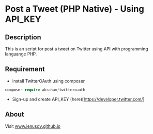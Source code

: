 # Post a Tweet (PHP Native) - Using API_KEY

## Description
This is an script for post a tweet on Twitter using API with programming languange PHP.

## Requirement
- Install TwitterOAuth using composer
```php
composer require abraham/twitteroauth
```
- Sign-up and create API_KEY (here)[https://developer.twitter.com/]

## About
Visit www.jenusdy.github.io 
